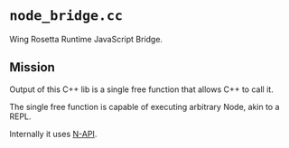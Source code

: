 # `node_bridge.cc`

Wing Rosetta Runtime JavaScript Bridge.

## Mission

Output of this C++ lib is a single free function that allows C++ to call it.

The single free function is capable of executing arbitrary Node, akin to a REPL.

Internally it uses [N-API](https://nodejs.org/api/embedding.html).
